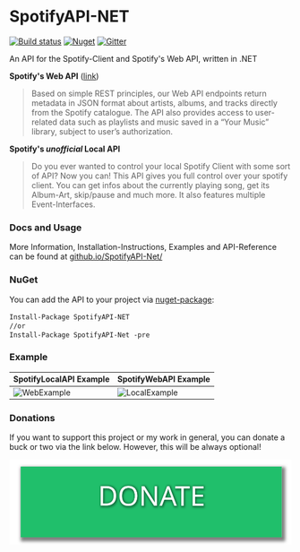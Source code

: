 SpotifyAPI-NET 
===

[![Build status](https://ci.appveyor.com/api/projects/status/mxpjhw3uli4q0yx1?svg=true)](https://ci.appveyor.com/project/JohnnyCrazy/spotifyapi-net)
[![Nuget](https://badge.fury.io/nu/SpotifyAPI-NET.svg)](https://www.nuget.org/packages/SpotifyAPI-NET/)
[![Gitter](https://img.shields.io/gitter/room/SpotifyAPI-NET/Lobby.svg)](https://gitter.im/SpotifyAPI-NET/Lobby)

An API for the Spotify-Client and Spotify's Web API, written in .NET  

**Spotify's Web API** ([link](https://developer.spotify.com/web-api/))
> Based on simple REST principles, our Web API endpoints return metadata in JSON format about artists, albums, and tracks directly from the Spotify catalogue.
> The API also provides access to user-related data such as playlists and music saved in a “Your Music” library, subject to user’s authorization.

**Spotify's *unofficial* Local API**
> Do you ever wanted to control your local Spotify Client with some sort of API? Now you can! This API gives you full control over your spotify client.
> You can get infos about the currently playing song, get its Album-Art, skip/pause and much more. It also features multiple Event-Interfaces.

### Docs and Usage

More Information, Installation-Instructions, Examples and API-Reference can be found at [github.io/SpotifyAPI-Net/](http://johnnycrazy.github.io/SpotifyAPI-NET/)

### NuGet  
You can add the API to your project via [nuget-package](https://www.nuget.org/packages/SpotifyAPI-NET/):  
```
Install-Package SpotifyAPI-NET
//or
Install-Package SpotifyAPI-Net -pre
```

### Example

| SpotifyLocalAPI Example   | SpotifyWebAPI Example     |
| :------------- | :------------- |
| ![WebExample](http://i.imgur.com/Vo0lMk8.png) | ![LocalExample](http://i.imgur.com/E8Ba7Qm.png) |

### Donations

If you want to support this project or my work in general, you can donate a buck or two via the link below. However, this will be always optional!

[![Donate Link](donate.svg)](htts://paypal.me/JohnnyCrazy)
